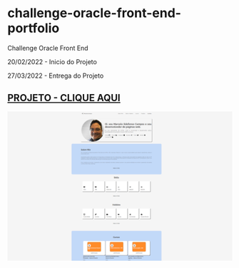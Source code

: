 # challenge-oracle-front-end-portfolio
Challenge Oracle Front End

20/02/2022 - Inicio do Projeto

27/03/2022 - Entrega do Projeto

## [PROJETO - CLIQUE AQUI](https://marceloicampos.github.io/challenge-oracle-front-end-portfolio/)

![](https://raw.githubusercontent.com/marceloicampos/challenge-oracle-front-end/main/preview.png)
